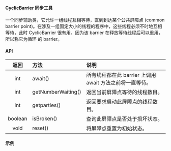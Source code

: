 #### CyclicBarrier 同步工具
一个同步辅助类，它允许一组线程互相等待，直到到达某个公共屏障点 (common barrier point)。在涉及一组固定大小的线程的程序中，这些线程必须不时地互相等待，此时 CyclicBarrier 很有用。因为该 barrier 在释放等待线程后可以重用，所以称它为循环 的 barrier。



#### API

| 返回 | 方法 | 说明 |
|:---:|:---|:---|
| int | await() | 所有线程都在此 barrier 上调用 await 方法之前将一直等待。 |
| int | getNumberWaiting() | 返回当前屏障点等待的线程数目。 |
| int | getparties() | 返回要求启动此屏障点的线程数目。 |
| boolean | isBroken() | 查询此屏障点是否处于损坏状态。 |
| void | reset() | 将屏障点重置为初始状态。 |



#### 示例